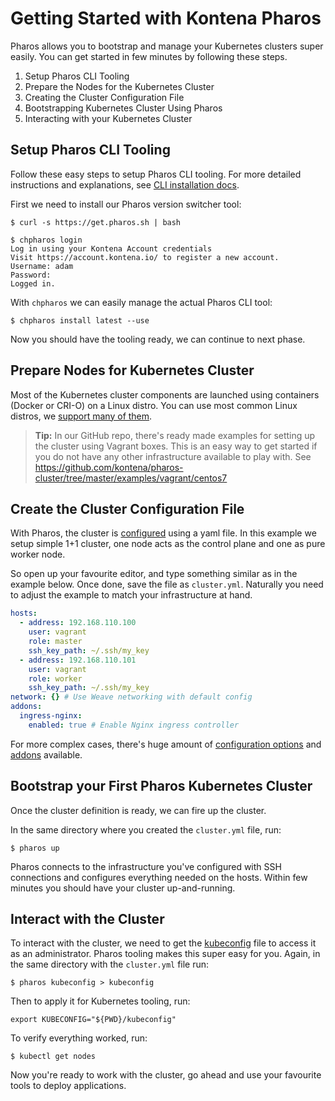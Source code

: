 # Getting Started with Kontena Pharos

Pharos allows you to bootstrap and manage your Kubernetes clusters super easily. You can get started in few minutes by following these steps.

1. Setup Pharos CLI Tooling
2. Prepare the Nodes for the Kubernetes Cluster
3. Creating the Cluster Configuration File
4. Bootstrapping Kubernetes Cluster Using Pharos
5. Interacting with your Kubernetes Cluster


## Setup Pharos CLI Tooling

Follow these easy steps to setup Pharos CLI tooling. For more detailed instructions and explanations, see [CLI installation docs](install.md).

First we need to install our Pharos version switcher tool:
```
$ curl -s https://get.pharos.sh | bash
```
```
$ chpharos login
Log in using your Kontena Account credentials
Visit https://account.kontena.io/ to register a new account.
Username: adam
Password:
Logged in.
```

With `chpharos` we can easily manage the actual Pharos CLI tool:
```
$ chpharos install latest --use
```

Now you should have the tooling ready, we can continue to next phase.

## Prepare Nodes for Kubernetes Cluster

Most of the Kubernetes cluster components are launched using containers (Docker or CRI-O) on a Linux distro. You can use most common Linux distros, we [support many of them](requirements.md).

> **Tip:** In our GitHub repo, there's ready made examples for setting up the cluster using Vagrant boxes. This is an easy way to get started if you do not have any other infrastructure available to play with. See https://github.com/kontena/pharos-cluster/tree/master/examples/vagrant/centos7

## Create the Cluster Configuration File

With Pharos, the cluster is [configured](configuration.md) using a yaml file. In this example we setup simple 1+1 cluster, one node acts as the control plane and one as pure worker node.

So open up your favourite editor, and type something similar as in the example below. Once done, save the file as `cluster.yml`. Naturally you need to adjust the example to match your infrastructure at hand.

```yaml
hosts:
  - address: 192.168.110.100
    user: vagrant
    role: master
    ssh_key_path: ~/.ssh/my_key
  - address: 192.168.110.101
    user: vagrant
    role: worker
    ssh_key_path: ~/.ssh/my_key
network: {} # Use Weave networking with default config
addons:
  ingress-nginx:
    enabled: true # Enable Nginx ingress controller
```

For more complex cases, there's huge amount of [configuration options](configuration.md) and [addons](addons/) available.

## Bootstrap your First Pharos Kubernetes Cluster

Once the cluster definition is ready, we can fire up the cluster.

In the same directory where you created the `cluster.yml` file, run:
```
$ pharos up
```

Pharos connects to the infrastructure you've configured with SSH connections and configures everything needed on the hosts. Within few minutes you should have your cluster up-and-running.

## Interact with the Cluster

To interact with the cluster, we need to get the [kubeconfig](https://kubernetes.io/docs/concepts/configuration/organize-cluster-access-kubeconfig/) file to access it as an administrator. Pharos tooling makes this super easy for you. Again, in the same directory with the `cluster.yml` file run:
```
$ pharos kubeconfig > kubeconfig
```

Then to apply it for Kubernetes tooling, run:
```
export KUBECONFIG="${PWD}/kubeconfig"
```

To verify everything worked, run:
```
$ kubectl get nodes
```


Now you're ready to work with the cluster, go ahead and use your favourite tools to deploy applications.

